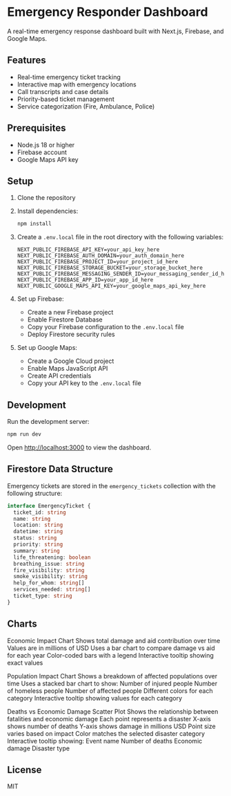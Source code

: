 # Emergency Responder Dashboard

A real-time emergency response dashboard built with Next.js, Firebase, and Google Maps.

## Features

- Real-time emergency ticket tracking
- Interactive map with emergency locations
- Call transcripts and case details
- Priority-based ticket management
- Service categorization (Fire, Ambulance, Police)

## Prerequisites

- Node.js 18 or higher
- Firebase account
- Google Maps API key

## Setup

1. Clone the repository
2. Install dependencies:

   ```bash
   npm install
   ```

3. Create a `.env.local` file in the root directory with the following variables:

   ```
   NEXT_PUBLIC_FIREBASE_API_KEY=your_api_key_here
   NEXT_PUBLIC_FIREBASE_AUTH_DOMAIN=your_auth_domain_here
   NEXT_PUBLIC_FIREBASE_PROJECT_ID=your_project_id_here
   NEXT_PUBLIC_FIREBASE_STORAGE_BUCKET=your_storage_bucket_here
   NEXT_PUBLIC_FIREBASE_MESSAGING_SENDER_ID=your_messaging_sender_id_here
   NEXT_PUBLIC_FIREBASE_APP_ID=your_app_id_here
   NEXT_PUBLIC_GOOGLE_MAPS_API_KEY=your_google_maps_api_key_here
   ```

4. Set up Firebase:

   - Create a new Firebase project
   - Enable Firestore Database
   - Copy your Firebase configuration to the `.env.local` file
   - Deploy Firestore security rules

5. Set up Google Maps:
   - Create a Google Cloud project
   - Enable Maps JavaScript API
   - Create API credentials
   - Copy your API key to the `.env.local` file

## Development

Run the development server:

```bash
npm run dev
```

Open [http://localhost:3000](http://localhost:3000) to view the dashboard.

## Firestore Data Structure

Emergency tickets are stored in the `emergency_tickets` collection with the following structure:

```typescript
interface EmergencyTicket {
  ticket_id: string
  name: string
  location: string
  datetime: string
  status: string
  priority: string
  summary: string
  life_threatening: boolean
  breathing_issue: string
  fire_visibility: string
  smoke_visibility: string
  help_for_whom: string[]
  services_needed: string[]
  ticket_type: string
}
```

## Charts

Economic Impact Chart
Shows total damage and aid contribution over time
Values are in millions of USD
Uses a bar chart to compare damage vs aid for each year
Color-coded bars with a legend
Interactive tooltip showing exact values

Population Impact Chart
Shows a breakdown of affected populations over time
Uses a stacked bar chart to show:
Number of injured people
Number of homeless people
Number of affected people
Different colors for each category
Interactive tooltip showing values for each category

Deaths vs Economic Damage Scatter Plot
Shows the relationship between fatalities and economic damage
Each point represents a disaster
X-axis shows number of deaths
Y-axis shows damage in millions USD
Point size varies based on impact
Color matches the selected disaster category
Interactive tooltip showing:
Event name
Number of deaths
Economic damage
Disaster type

## License

MIT
